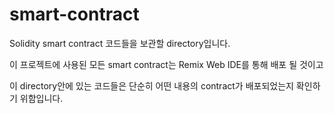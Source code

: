 # smart-contract #

Solidity smart contract 코드들을 보관할 directory입니다.

이 프로젝트에 사용된 모든 smart contract는 Remix Web IDE를 통해 배포 될 것이고

이 directory안에 있는 코드들은 단순히 어떤 내용의 contract가 배포되었는지 확인하기 위함입니다.
